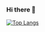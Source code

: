 ### Hi there 👋
[![Top Langs](https://github-readme-stats.vercel.app/api/top-langs/?username=yayidg22&hide_progress=true)](https://github.com/anuraghazra/github-readme-stats)

<!--
**yayidg22/yayidg22** is a ✨ _special_ ✨ repository because its `README.md` (this file) appears on your GitHub profile.

Here are some ideas to get you started:

- 🔭 I’m currently working on ...
- 🌱 I’m currently learning ...
- 👯 I’m looking to collaborate on ...
- 🤔 I’m looking for help with ...
- 💬 Ask me about ...
- 📫 How to reach me: ...
- 😄 Pronouns: ...
- ⚡ Fun fact: ...
-->
